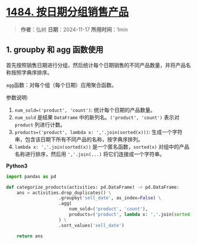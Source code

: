 # [1484. 按日期分组销售产品](https://leetcode.cn/problems/group-sold-products-by-the-date/description/)

> **作者**：弘树
> **日期**：2024-11-17
> **所用时间**：1min

## 1. groupby 和 agg 函数使用

首先按照销售日期进行分组，然后统计每个日期销售的不同产品数量，并将产品名称按照字典序排序。

`agg`函数：对每个组（每个日期）应用聚合函数。

参数说明:

1. `num_sold=('product', 'count')`: 统计每个日期的产品数量。
2. `num_sold` 是结果 `DataFrame` 中的新列名。`('product', 'count')` 表示对 `product` 列进行计数。
3. `products=('product', lambda x: ','.join(sorted(x)))`: 生成一个字符串，包含该日期下所有不同产品的名称，按字典序排列。
4. `lambda x: ','.join(sorted(x))` 是一个匿名函数，`sorted(x)` 对组中的产品名称进行排序，然后用 `','.join(...)` 将它们连接成一个字符串。

**Python3**

```python
import pandas as pd

def categorize_products(activities: pd.DataFrame) -> pd.DataFrame:
    ans = activities.drop_duplicates() \
                    .groupby('sell_date', as_index=False) \
                    .agg(
                        num_sold=('product', 'count'), 
                        products=('product', lambda x: ','.join(sorted(x)))
                    ) \
                    .sort_values('sell_date')

    return ans
```